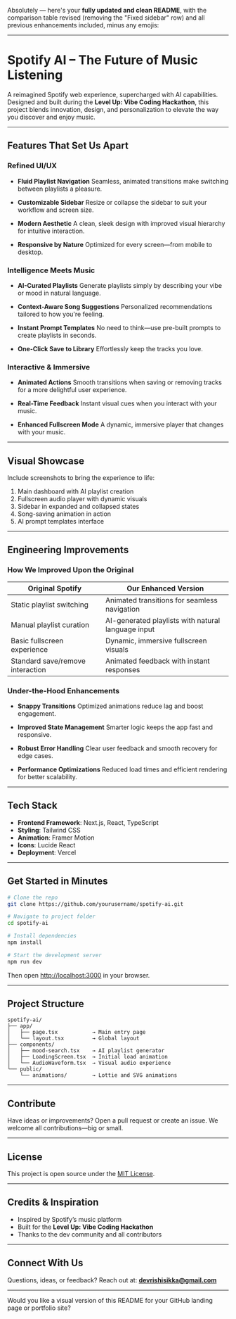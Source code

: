 Absolutely — here's your **fully updated and clean README**, with the comparison table revised (removing the "Fixed sidebar" row) and all previous enhancements included, minus any emojis:

---

# Spotify AI – The Future of Music Listening

A reimagined Spotify web experience, supercharged with AI capabilities. Designed and built during the **Level Up: Vibe Coding Hackathon**, this project blends innovation, design, and personalization to elevate the way you discover and enjoy music.

---

## Features That Set Us Apart

### Refined UI/UX

* **Fluid Playlist Navigation**
  Seamless, animated transitions make switching between playlists a pleasure.

* **Customizable Sidebar**
  Resize or collapse the sidebar to suit your workflow and screen size.

* **Modern Aesthetic**
  A clean, sleek design with improved visual hierarchy for intuitive interaction.

* **Responsive by Nature**
  Optimized for every screen—from mobile to desktop.

### Intelligence Meets Music

* **AI-Curated Playlists**
  Generate playlists simply by describing your vibe or mood in natural language.

* **Context-Aware Song Suggestions**
  Personalized recommendations tailored to how you're feeling.

* **Instant Prompt Templates**
  No need to think—use pre-built prompts to create playlists in seconds.

* **One-Click Save to Library**
  Effortlessly keep the tracks you love.

### Interactive & Immersive

* **Animated Actions**
  Smooth transitions when saving or removing tracks for a more delightful user experience.

* **Real-Time Feedback**
  Instant visual cues when you interact with your music.

* **Enhanced Fullscreen Mode**
  A dynamic, immersive player that changes with your music.

---

## Visual Showcase

Include screenshots to bring the experience to life:

1. Main dashboard with AI playlist creation
2. Fullscreen audio player with dynamic visuals
3. Sidebar in expanded and collapsed states
4. Song-saving animation in action
5. AI prompt templates interface

---

## Engineering Improvements

### How We Improved Upon the Original

| Original Spotify                 | Our Enhanced Version                               |
| -------------------------------- | -------------------------------------------------- |
| Static playlist switching        | Animated transitions for seamless navigation       |
| Manual playlist curation         | AI-generated playlists with natural language input |
| Basic fullscreen experience      | Dynamic, immersive fullscreen visuals              |
| Standard save/remove interaction | Animated feedback with instant responses           |

### Under-the-Hood Enhancements

* **Snappy Transitions**
  Optimized animations reduce lag and boost engagement.

* **Improved State Management**
  Smarter logic keeps the app fast and responsive.

* **Robust Error Handling**
  Clear user feedback and smooth recovery for edge cases.

* **Performance Optimizations**
  Reduced load times and efficient rendering for better scalability.

---

## Tech Stack

* **Frontend Framework**: Next.js, React, TypeScript
* **Styling**: Tailwind CSS
* **Animation**: Framer Motion
* **Icons**: Lucide React
* **Deployment**: Vercel

---

## Get Started in Minutes

```bash
# Clone the repo
git clone https://github.com/yourusername/spotify-ai.git

# Navigate to project folder
cd spotify-ai

# Install dependencies
npm install

# Start the development server
npm run dev
```

Then open [http://localhost:3000](http://localhost:3000) in your browser.

---

## Project Structure

```
spotify-ai/
├── app/
│   ├── page.tsx           → Main entry page
│   └── layout.tsx         → Global layout
├── components/
│   ├── mood-search.tsx    → AI playlist generator
│   ├── LoadingScreen.tsx  → Initial load animation
│   └── AudioWaveform.tsx  → Visual audio experience
└── public/
    └── animations/        → Lottie and SVG animations
```

---

## Contribute

Have ideas or improvements? Open a pull request or create an issue. We welcome all contributions—big or small.

---

## License

This project is open source under the [MIT License](LICENSE).

---

## Credits & Inspiration

* Inspired by Spotify’s music platform
* Built for the **Level Up: Vibe Coding Hackathon**
* Thanks to the dev community and all contributors

---

## Connect With Us

Questions, ideas, or feedback? Reach out at: **[devrishisikka@gmail.com](mailto:devrishisikka@gmail.com)**

---

Would you like a visual version of this README for your GitHub landing page or portfolio site?
